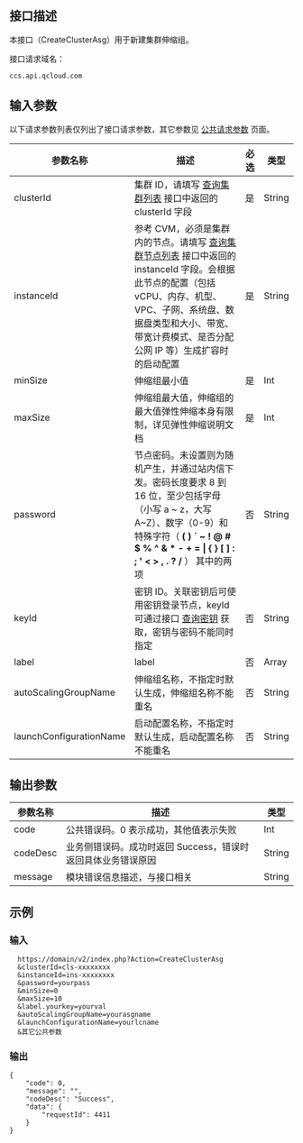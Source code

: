 ## 接口描述
本接口（CreateClusterAsg）用于新建集群伸缩组。

接口请求域名：
```
ccs.api.qcloud.com
```

## 输入参数
以下请求参数列表仅列出了接口请求参数，其它参数见 [公共请求参数](/document/product/457/9463) 页面。

| 参数名称                | 描述                                                         | 必选 | 类型   |
| ----------------------- | ------------------------------------------------------------ | ---- | ------ |
| clusterId               | 集群 ID，请填写 [查询集群列表](/document/product/457/9448) 接口中返回的 clusterId 字段 | 是   | String |
| instanceId              | 参考 CVM，必须是集群内的节点。请填写 [查询集群节点列表](/document/product/457/9449) 接口中返回的 instanceId  字段。会根据此节点的配置（包括 vCPU、内存、机型、VPC、子网、系统盘、数据盘类型和大小、带宽、带宽计费模式、是否分配公网 IP 等）生成扩容时的启动配置 | 是   | String |
| minSize                 | 伸缩组最小值                                                 | 是   | Int    |
| maxSize                 | 伸缩组最大值，伸缩组的最大值弹性伸缩本身有限制，详见弹性伸缩说明文档 | 是   | Int    |
| password                | 节点密码。未设置则为随机产生，并通过站内信下发。密码长度要求 8 到 16 位，至少包括字母（小写 a ~ z，大写 A~Z）、数字（0-9）和特殊字符（ **( ) &#96; ~ ! @ # $ % ^ & * - + = &#124; { } [ ] : ; ' < > , . ? /** ） 其中的两项 | 否   | String |
| keyId                   | 密钥 ID。关联密钥后可使用密钥登录节点，keyId 可通过接口 [查询密钥](/document/api/213/1946) 获取，密钥与密码不能同时指定 | 否   | String |
| label                   | label                                                        | 否   | Array  |
| autoScalingGroupName    | 伸缩组名称，不指定时默认生成，伸缩组名称不能重名             | 否   | String |
| launchConfigurationName | 启动配置名称，不指定时默认生成，启动配置名称不能重名         | 否   | String |

## 输出参数
| 参数名称 | 描述                                                         | 类型   |
| -------- | ------------------------------------------------------------ | ------ |
| code     | 公共错误码。0 表示成功，其他值表示失败                       | Int    |
| codeDesc | 业务侧错误码。成功时返回 Success，错误时返回具体业务错误原因 | String |
| message  | 模块错误信息描述，与接口相关                                 | String |

##  示例
### 输入
```
  https://domain/v2/index.php?Action=CreateClusterAsg
  &clusterId=cls-xxxxxxxx
  &instanceId=ins-xxxxxxxx
  &password=yourpass
  &minSize=0
  &maxSize=10
  &label.yourkey=yourval
  &autoScalingGroupName=yourasgname
  &launchConfigurationName=yourlcname
  &其它公共参数
```

### 输出
```
{
    "code": 0,
    "message": "",
    "codeDesc": "Success",
    "data": {
        "requestId": 4411
    }
}
```
